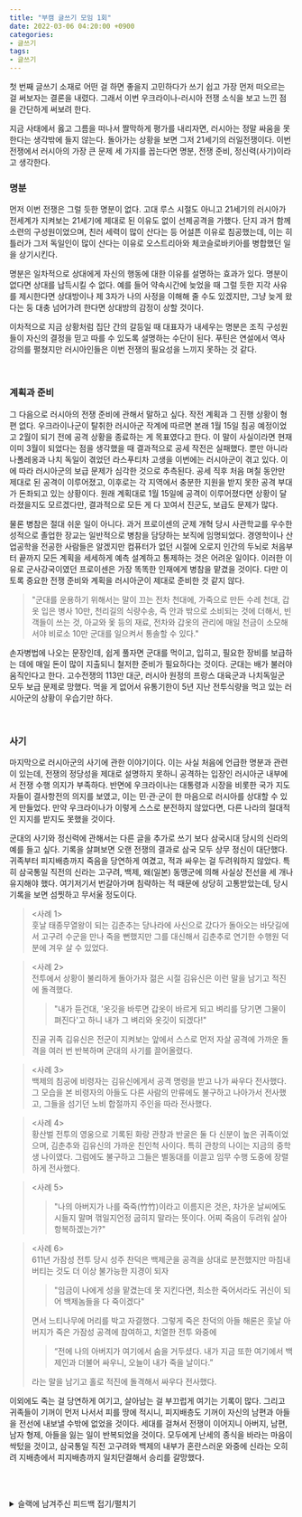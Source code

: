 ```yaml
---
title: "부캠 글쓰기 모임 1회"
date: 2022-03-06 04:20:00 +0900
categories:
- 글쓰기
tags:
- 글쓰기
---
```


첫 번째 글쓰기 소재로 어떤 걸 하면 좋을지 고민하다가 쓰기 쉽고 가장 먼저 떠오르는 걸 써보자는 결론을 내렸다. 그래서 이번 우크라이나-러시아 전쟁 소식을 보고 느낀 점을 간단하게 써보려 한다. 

지금 사태에서 옳고 그름을 떠나서 짤막하게 평가를 내리자면, 러시아는 정말 싸움을 못한다는 생각밖에 들지 않는다. 돌아가는 상황을 보면 그저 21세기의 러일전쟁이다. 이번 전쟁에서 러시아의 가장 큰 문제 세 가지를 꼽는다면 명분, 전쟁 준비, 정신력(사기)이라고 생각한다.



### 명분 
먼저 이번 전쟁은 그럴 듯한 명분이 없다. 고대 루스 시절도 아니고 21세기의 러시아가 전세계가 지켜보는 21세기에 제대로 된 이유도 없이 선제공격을 가했다. 단지 과거 함께 소련의 구성원이었으며, 친러 세력이 많이 산다는 등 어설픈 이유로 침공했는데, 이는 히틀러가 그저 독일인이 많이 산다는 이유로 오스트리아와 체코슬로바키아를 병합했던 일을 상기시킨다. 

명분은 일차적으로 상대에게 자신의 행동에 대한 이유를 설명하는 효과가 있다. 명분이 없다면 상대를 납득시킬 수 없다. 예를 들어 약속시간에 늦었을 때 그럴 듯한 지각 사유를 제시한다면 상대방이나 제 3자가 나의 사정을 이해해 줄 수도 있겠지만, 그냥 늦게 왔다는 둥 대충 넘어가려 한다면 상대방의 감정이 상할 것이다. 

이차적으로 지금 상황처럼 집단 간의 갈등일 때 대표자가 내세우는 명분은 조직 구성원들이 자신의 결정을 믿고 따를 수 있도록 설명하는 수단이 된다. 푸틴은 연설에서 역사 강의를 펼쳤지만 러시아인들은 이번 전쟁의 필요성을 느끼지 못하는 것 같다. 

<br/>

### 계획과 준비
그 다음으로 러시아의 전쟁 준비에 관해서 말하고 싶다. 작전 계획과 그 진행 상황이 형편 없다. 우크라이나군이 탈취한 러시아군 작계에 따르면 본래 1월 15일 침공 예정이었고 2월이 되기 전에 공격 상황을 종료하는 게 목표였다고 한다. 이 말이 사실이라면 현재 이미 3월이 되었다는 점을 생각했을 때 결과적으로 공세 작전은 실패했다. 뿐만 아니라 나폴레옹과 나치 독일이 겪었던 라스푸티차 고생을 이번에는 러시아군이 겪고 있다. 이에 따라 러시아군의 보급 문제가 심각한 것으로 추측된다. 공세 직후 처음 며칠 동안만 제대로 된 공격이 이루어졌고, 이후로는 각 지역에서 충분한 지원을 받지 못한 공격 부대가 돈좌되고 있는 상황이다. 원래 계획대로 1월 15일에 공격이 이루어졌다면 상황이 달라졌을지도 모르겠다만, 결과적으로 모든 게 다 꼬여서 진군도, 보급도 문제가 많다.

물론 병참은 절대 쉬운 일이 아니다. 과거 프로이센의 군제 개혁 당시 사관학교를 우수한 성적으로 졸업한 장교는 일반적으로 병참을 담당하는 보직에 임명되었다. 경영학이나 산업공학을 전공한 사람들은 알겠지만 컴퓨터가 없던 시절에 오로지 인간의 두뇌로 처음부터 끝까지 모든 계획을 세세하게 예측 설계하고 통제하는 것은 어려운 일이다. 이러한 이유로 군사강국이였던 프로이센은 가장 똑똑한 인재에게 병참을 맡겼을 것이다. 다만 이토록 중요한 전쟁 준비와 계획을 러시아군이 제대로 준비한 것 같지 않다.

>"군대를 운용하기 위해서는 말이 끄는 전차 천대에, 가죽으로 만든 수레 천대, 갑옷 입은 병사 10만, 천리길의 식량수송, 즉 안과 밖으로 소비되는 것에 더해서, 빈객들이 쓰는 것, 아교와 옻 등의 재료, 전차와 갑옷의 관리에 매일 천금이 소모해서야 비로소 10만 군대를 일으켜서 통솔할 수 있다."

손자병법에 나오는 문장인데, 쉽게 풀자면 군대를 먹이고, 입히고, 필요한 장비를 보급하는 데에 매일 돈이 많이 지출되니 철저한 준비가 필요하다는 것이다. 군대는 배가 불러야 움직인다고 한다. 고수전쟁의 113만 대군, 러시아 원정의 프랑스 대육군과 나치독일군 모두 보급 문제로 망했다. 먹을 게 없어서 유통기한이 5년 지난 전투식량을 먹고 있는 러시아군의 상황이 우습기만 하다. 

<br/>

### 사기 
마지막으로 러시아군의 사기에 관한 이야기이다. 이는 사실 처음에 언급한 명분과 관련이 있는데, 전쟁의 정당성을 제대로 설명하지 못하니 공격하는 입장인 러시아군 내부에서 전쟁 수행 의지가 부족하다. 반면에 우크라이나는 대통령과 시장을 비롯한 국가 지도자들이 결사항전의 의지를 보였고, 이는 민·관·군이 한 마음으로 러시아를 상대할 수 있게 만들었다. 만약 우크라이나가 이렇게 스스로 분전하지 않았다면, 다른 나라의 절대적인 지지를 받지도 못했을 것이다. 

군대의 사기와 정신력에 관해서는 다른 글을 추가로 쓰기 보다 삼국시대 당시의 신라의 예를 들고 싶다. 기록을 살펴보면 오랜 전쟁의 결과로 삼국 모두 상무 정신이 대단했다. 귀족부터 피지배층까지 죽음을 당연하게 여겼고, 적과 싸우는 걸 두려워하지 않았다. 특히 삼국통일 직전의 신라는 고구려, 백제, 왜(일본) 동맹군에 의해 사실상 전선을 세 개나 유지해야 했다. 여기저기서 번갈아가며 침략하는 적 때문에 상당히 고통받았는데, 당시 기록을 보면 섬찟하고 무서울 정도이다.

><사례 1>   
>훗날 태종무열왕이 되는 김춘추는 당나라에 사신으로 갔다가 돌아오는 바닷길에서 고구려 수군을 만나 죽을 뻔했지만 그를 대신해서 김춘추로 연기한 수행원 덕분에 겨우 살 수 있었다. 

><사례 2>  
> 전투에서 상황이 불리하게 돌아가자 젊은 시절 김유신은 이런 말을 남기고 적진에 돌격했다.   
>>"내가 듣건대, '옷깃을 바루면 갑옷이 바르게 되고 벼리를 당기면 그물이 펴진다'고 하니 내가 그 벼리와 옷깃이 되겠다!"
>
>진골 귀족 김유신은 전군이 지켜보는 앞에서 스스로 먼저 자살 공격에 가까운 돌격을 여러 번 반복하며 군대의 사기를 끌어올렸다.

><사례 3>  
> 백제의 침공에 비령자는 김유신에게서 공격 명령을 받고 나가 싸우다 전사했다. 그 모습을 본 비령자의 아들도 다른 사람의 만류에도 불구하고 나아가서 전사했고, 그들을 섬기던 노비 합절까지 주인을 따라 전사했다. 

><사례 4>   
>황산벌 전투의 영웅으로 기록된 화랑 관창과 반굴은 둘 다 신분이 높은 귀족이었으며, 김춘추와 김유신의 가까운 친인척 사이다. 특히 관창의 나이는 지금의 중학생 나이였다. 그럼에도 불구하고 그들은 별동대를 이끌고 임무 수행 도중에 장렬하게 전사했다. 

><사례 5>  
>>"나의 아버지가 나를 죽죽(竹竹)이라고 이름지은 것은, 차가운 날씨에도 시들지 말며 꺾일지언정 굽히지 말라는 뜻이다. 어찌 죽음이 두려워 살아 항복하겠는가?"

><사례 6>  
>611년 가잠성 전투 당시 성주 찬덕은 백제군을 공격을 상대로 분전했지만 마침내 버티는 것도 더 이상 불가능한 지경이 되자 
>>"임금이 나에게 성을 맡겼는데 못 지킨다면, 최소한 죽어서라도 귀신이 되어 백제놈들을 다 죽이겠다"
>
>면서 느티나무에 머리를 박고 자결했다. 그렇게 죽은 찬덕의 아들 해론은 훗날 아버지가 죽은 가잠성 공격에 참여하고, 치열한 전투 와중에
>>“전에 나의 아버지가 여기에서 숨을 거두셨다. 내가 지금 또한 여기에서 백제인과 더불어 싸우니, 오늘이 내가 죽을 날이다.”
>
>라는 말을 남기고 홀로 적진에 돌격해서 싸우다 전사했다.


  
이외에도 죽는 걸 당연하게 여기고, 살아남는 걸 부끄럽게 여기는 기록이 많다. 그리고 귀족들이 기꺼이 먼저 나서서 피를 땅에 적시니, 피지배층도 기꺼이 자신의 남편과 아들을 전선에 내보낼 수밖에 없었을 것이다. 세대를 걸쳐서 전쟁이 이어지니 아버지, 남편, 남자 형제, 아들을 잃는 일이 반복되었을 것이다. 모두에게 난세의 종식을 바라는 마음이 싹텄을 것이고, 삼국통일 직전 고구려와 백제의 내부가 혼란스러운 와중에 신라는 오히려 지배층에서 피지배층까지 일치단결해서 승리를 갈망했다. 


<br/> <br/>

<details markdown="1">
<summary>슬랙에 남겨주신 피드백 접기/펼치기</summary>

<br/>

**김주연 캠퍼님**
남현님 글 인상깊게 읽었습니다. 우선 이렇게 글을 읽다 보니 각자의 문체가 확실히 있구나라는 생각이 들었습니다. 오늘 글은 칼럼을 읽는 것 같았고, 비유와 사례가 많아 가독성이 좋았습니다. 목차로 나눠서 글이 진행되는 점도 좋았습니다. 한 가지 아쉬운 점이 있었다면, '사기' 목차에서 사례에 대한 이야기로 글이 끝나는데요, 글이 끊어진다고 느껴졌습니다. 저는 개인적으로 마무리하는 글이 있거나, 신라의 사례를 제시한 다음 러시아 전쟁에 대한 생각을 덧붙여도 좋았을 것 같다는 생각이 들었습니다.


**김소연 캠퍼님**  
안녕하세요, 남현님. 최근에 접한 텍스트와 사뭇 다른 주제라 더 재미있고 인상깊었던 글이었습니다. 돌이켜보면 저도 사회랑 국사를 정말 좋아했는데 쓰신 글 읽으면서 아는 인물이나 지역, 사건이 나오면 반갑기도 한 반면 '뭐지?'싶은게 너무 많아서 읽으면서 부끄러웠네요ㅠㅠ
역사를 잘 이해하고 있는 사람이 통찰이 있다고 생각하는 편인데, 남현님 글을 읽으면서 그런 인상을 받았던 것 같습니다. 세가지 항목에 대해 이야기하고 갑자기 끝난 감이 있어서 아쉬웠는데요. 기술적인 내용도 좋지만 이런 종류의 글 앞으로도 많이 남겨주세요! 잘 읽었습니다 :미소짓는_얼굴:


**이인서 캠퍼님**  
안녕하세요 남현님. 글 너무 잘 읽었습니다.
먼저, 적절한 예시를 들어 설명하셔서 상황에 대한 이해가 쉬웠습니다. 어떻게 그렇게 많은 사례들을 떠올리셨을까 궁금해지는 부분입니다. 아마 정말 많은 책을 읽으셨거나 역사에 관심이 많으셔서 가능한게 아닐까 생각이 드네요. 저로서는 가지지 못한 부분이라 대단하시다는 생각이 들었습니다.
또, 통찰력이 뛰어나시다는 느낌을 받았습니다. 현재 일어나고 있는 상황들을 분석하여 일목요연하게 정리하신 것이 정말 인상 깊었습니다. 다만 글이 중간에 멈추는 느낌이 들었는데, 이후 러시아가 문제를 어떻게 풀어나가야 할까에 대한 남현님의 생각이 더 있었으면 좋지 않았을까 생각이 드네요. (개인적으로도 궁금하고, 글을 작성하신지 1주일이 지난 이 시점에서의 남현님의 생각도 궁금하네요.)
전혀 상상도 못했던 주제를 다루셔서 너무 재밌게 읽었습니다. 앞으로도 좋은 글 기대하겠습니다 감사합니다 :미소짓는_얼굴:


**한현진 캠퍼님**  
안녕하세요! 남현님 글 너무 잘 읽었습니다. 첫 부분에 언급해주신 대로 세가지 문제점에 대해 글을 나누어서 더 읽기 편했던 것 같습니다. 그리고 우크라이나 - 러시아 전쟁 상황에 대해서 작성하셨을 것이라 예상했는데 전쟁의 문제에 대해서 작성해주셔서 새로웠어요. 제가 전쟁에 대해 이렇게 자세하게 몰라서 덕분에 흥미롭게 읽었습니다:)
다만, 저의 경우에는 사기 부분 뒤에 글의 마무리가 있으면 더 좋지 않았을까 하는 생각이 들었어요.ㅎㅎ 이 부분을 제외하고는 명분의 기능, 사례 부분이 특히 좋았습니다. 재밌게 잘 보았고 다음 글도 기대할게요!!:booduck_happy:


**허치영 캠퍼님**  
안녕하세요 남현님 쓰신 글 잘 읽었습니다!
항상 블로그글은 공부하려고 찾아 읽는 것 밖에 없었는데 이런 전쟁과 관련된 글은 처음읽어봐서 되게 새로웠네요.
예전 사례들과 비교하고 남현님의 생각을 잘 정리해서 적으신 부분이 참 인상깊은 글이였습니다.
딱 하나 아쉬웠던 부분은 글의 마무리가 조금 부족하지않았나 생각해요. 마지막 부분에 남현님의 총합된 생각이 있었다면 정말 완벽한 글이였을 것 같네요.
이러한 종류의 글 앞으로도 많이 기대하고 있겠습니다 ㅎㅎ


**김성규 캠퍼님**  
안녕하세요! 저도 남현님 글 잘 읽었습니다! 저는 다른 캠퍼님들의 글을 보다 남현님의 색다른 주제를 접하니, 상당히 신선하다는 느낌을 받았습니다!:깜짝_놀란:
글 작성방식도 무척 좋았는데요, 저는 '사기' 부분에 인용문구로 각 사례를 구분한 점이 인상깊었습니다. 과거 사례와 지금의 주제를 동일선상에 놓고 읽다보니 문제가 무엇인지 쉽게 알 수 있어서 좋았고, 무엇보다 읽기 편하더라구요:+1:
피드백을 쓰는 지금도 제 머릿속엔 '러시아는 왜 그랬을까?' 라는 생각이 드는걸 보니 남현님께서 글에 몰입되게끔 잘 써주신 것 같습니다! 좋은 글 작성하고 공유해주셔서 감사합니다!:웃음:

</details>
